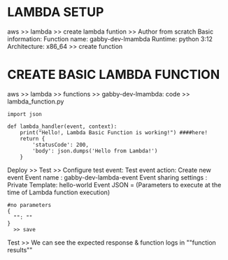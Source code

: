 LAMBDA SETUP
============
aws >> lambda >> create lambda funtion >> 
Author from scratch
  Basic information: 
    Function name: gabby-dev-lmambda
    Runtime: python 3:12
    Architecture: x86_64 >> create function

CREATE BASIC LAMBDA FUNCTION
============================
 aws >> lambda >> functions >> gabby-dev-lmambda:
   code >> lambda_function.py
```
import json

def lambda_handler(event, context):
    print("Hello!, Lambda Basic Function is working!") ####here!
    return {
        'statusCode': 200,
        'body': json.dumps('Hello from Lambda!')
    }

```
Deploy >> Test >> Configure test event:
    Test event action: Create new event
    Event name :  gabby-dev-lambda-event
    Event sharing settings : Private
    Template: hello-world
        Event JSON = (Parameters to execute at the time of Lambda function execution)    
```
#no parameters  
{
  "": ""
}
  >> save 
```
Test >> We can see the expected response & function logs in ""function results""
